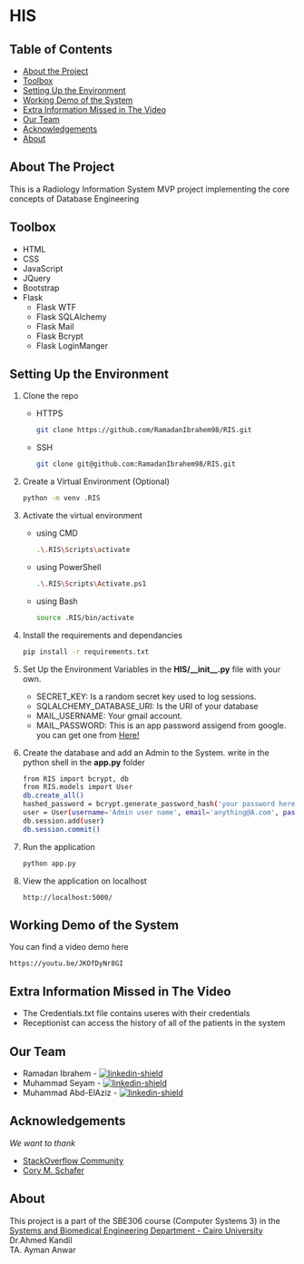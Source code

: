 ﻿# HIS
## Table of Contents

* [About the Project](#about-the-project)
* [Toolbox](#toolbox)
* [Setting Up the Environment](#setting-up-the-environment)
* [Working Demo of the System](#working-demo-of-the-system)
* [Extra Information Missed in The Video](#extra-information-missed-in-the-video)
* [Our Team](#our-team)
* [Acknowledgements](#acknowledgements)
* [About](#about)

## About The Project
This is a Radiology Information System MVP project implementing the core concepts of Database Engineering

## Toolbox

* HTML
* CSS
* JavaScript
* JQuery
* Bootstrap
* Flask
    * Flask WTF
    * Flask SQLAlchemy
    * Flask Mail
    * Flask Bcrypt
    * Flask LoginManger

## Setting Up the Environment
1. Clone the repo
    - HTTPS
        ```sh
        git clone https://github.com/RamadanIbrahem98/RIS.git
        ```
    - SSH
        ```sh
        git clone git@github.com:RamadanIbrahem98/RIS.git
        ```
1. Create a Virtual Environment (Optional)
    ```sh
    python -m venv .RIS
    ```
1. Activate the virtual environment 
    - using CMD
        ```sh
        .\.RIS\Scripts\activate
        ```
    - using PowerShell
        ```sh
        .\.RIS\Scripts\Activate.ps1
        ```
    - using Bash
        ```sh
        source .RIS/bin/activate
        ```

1. Install the requirements and dependancies
    ```sh
    pip install -r requirements.txt
    ```
1. Set Up the Environment Variables in the **HIS/\_\_init\_\_.py** file with your own.
    * SECRET_KEY: Is a random secret key used to log sessions.
    * SQLALCHEMY_DATABASE_URI: Is the URI of your database
    * MAIL_USERNAME: Your gmail account.
    * MAIL_PASSWORD: This is an app password assigend from google. you can get one from [Here!](https://security.google.com/settings/security/apppasswords)

1. Create the database and add an Admin to the System. write in the python shell in the **app.py** folder
    ```sh
    from RIS import bcrypt, db
    from RIS.models import User
    db.create_all()
    hashed_password = bcrypt.generate_password_hash('your password here').decode('utf-8')
    user = User(username='Admin user name', email='anything@A.com', password=hashed_password)
    db.session.add(user)
    db.session.commit()
    ```

1. Run the application
    ```sh
    python app.py
    ```
1. View the application on localhost
    ```
    http://localhost:5000/
    ```
## Working Demo of the System

You can find a video demo here

```
https://youtu.be/JKOfDyNr8GI
```

## Extra Information Missed in The Video

* The Credentials.txt file contains useres with their credentials
* Receptionist can access the history of all of the patients in the system

## Our Team

* Ramadan Ibrahem - [![linkedin-shield]](https://www.linkedin.com/in/ramadanibrahem/)
* Muhammad Seyam - [![linkedin-shield]](https://www.linkedin.com/in/mohamed-seyam-91b3b81b7/)
* Muhammad Abd-ElAziz - [![linkedin-shield]](https://www.linkedin.com/in/mohamed-ahmed-abdelaziz)

## Acknowledgements

*We want to thank*
* [StackOverflow Community](https://stackoverflow.com)
* [Cory M. Schafer](https://www.youtube.com/user/schafer5)

## About
This project is a part of the SBE306 course (Computer Systems 3) in the [Systems and Biomedical Engineering Department - Cairo University](http://bmes.cufe.edu.eg/)\
Dr.Ahmed Kandil\
TA. Ayman Anwar


[linkedin-shield]: https://img.shields.io/badge/-LinkedIn-black.svg?style=flat-square&logo=linkedin&colorB=555
